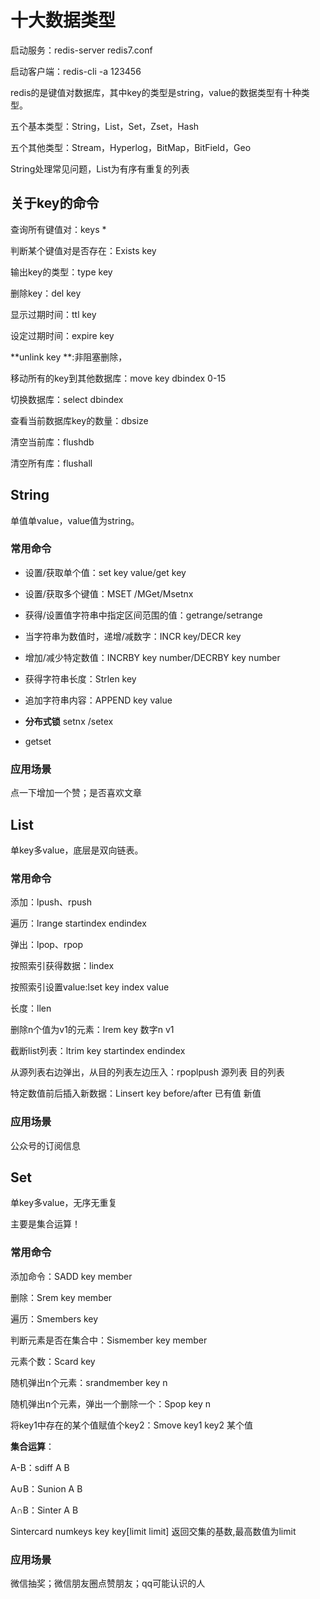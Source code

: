 # 十大数据类型

启动服务：redis-server redis7.conf

启动客户端：redis-cli -a 123456



redis的是键值对数据库，其中key的类型是string，value的数据类型有十种类型。

五个基本类型：String，List，Set，Zset，Hash

五个其他类型：Stream，Hyperlog，BitMap，BitField，Geo

String处理常见问题，List为有序有重复的列表

##  关于key的命令 

查询所有键值对：keys *

判断某个键值对是否存在：Exists key

输出key的类型：type key

删除key：del key 

显示过期时间：ttl key

设定过期时间：expire key

**unlink key **:非阻塞删除，

移动所有的key到其他数据库：move key dbindex 0-15

切换数据库：select dbindex

查看当前数据库key的数量：dbsize

清空当前库：flushdb

清空所有库：flushall



## String

单值单value，value值为string。

### 常用命令

- 设置/获取单个值：set key value/get key

- 设置/获取多个键值：MSET /MGet/Msetnx

- 获得/设置值字符串中指定区间范围的值：getrange/setrange

- 当字符串为数值时，递增/减数字：INCR key/DECR key

- 增加/减少特定数值：INCRBY key number/DECRBY key number

- 获得字符串长度：Strlen key

- 追加字符串内容：APPEND key value

- **分布式锁** setnx /setex

- getset

### 应用场景

点一下增加一个赞；是否喜欢文章



## List

单key多value，底层是双向链表。



### 常用命令

添加：lpush、rpush

遍历：lrange startindex endindex

弹出：lpop、rpop

按照索引获得数据：lindex

按照索引设置value:lset key index value

长度：llen

删除n个值为v1的元素：lrem key 数字n v1

截断list列表：ltrim key startindex endindex

从源列表右边弹出，从目的列表左边压入：rpoplpush 源列表 目的列表

特定数值前后插入新数据：Linsert key before/after 已有值 新值



### 应用场景

公众号的订阅信息





## Set

单key多value，无序无重复

主要是集合运算！

### 常用命令

添加命令：SADD key member 

删除：Srem key member 

遍历：Smembers key

判断元素是否在集合中：Sismember key member

元素个数：Scard key

随机弹出n个元素：srandmember key n

随机弹出n个元素，弹出一个删除一个：Spop key  n

将key1中存在的某个值赋值个key2：Smove key1 key2 某个值

**集合运算**：

A-B：sdiff A B

A∪B：Sunion A B

A∩B：Sinter A B

Sintercard numkeys key key[limit limit] 返回交集的基数,最高数值为limit



### 应用场景

微信抽奖；微信朋友圈点赞朋友；qq可能认识的人







